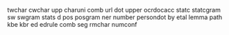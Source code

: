 twchar
cwchar
upp
charuni
comb
url
dot
upper
ocrdocacc
statc
statcgram
sw
swgram
stats
d
pos
posgram
ner
number
persondot
by
etal
lemma
path
kbe
kbr
ed
edrule
comb
seg
rmchar
numconf
